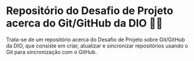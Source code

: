 # Repositório do Desafio de Projeto acerca do Git/GitHub da DIO :man_student:
Trata-se de um repositório acerca do Desafio de Projeto sobre Git/GitHub da DIO, que consiste em criar, atualizar e sincronizar repositórios usando o Git para sincronização com o GitHub.
